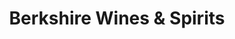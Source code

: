 ---
title: "Berkshire Wines & Spirits"
url: /dover-plains/berkshire-wines-und-spirits/
shop: Spirituosen
---